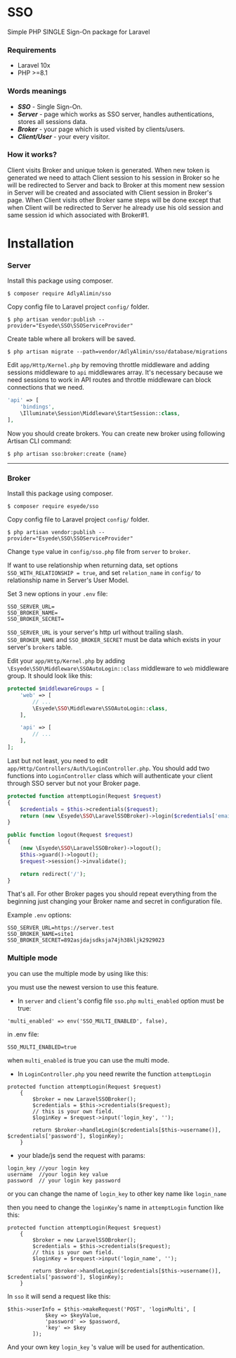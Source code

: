# SSO

Simple PHP SINGLE Sign-On package for Laravel


### Requirements
* Laravel 10x
* PHP >=8.1

### Words meanings
* ***SSO*** - Single Sign-On.
* ***Server*** - page which works as SSO server, handles authentications, stores all sessions data.
* ***Broker*** - your page which is used visited by clients/users.
* ***Client/User*** - your every visitor.

### How it works?
Client visits Broker and unique token is generated. When new token is generated we need to attach Client session to his session in Broker so he will be redirected to Server and back to Broker at this moment new session in Server will be created and associated with Client session in Broker's page. When Client visits other Broker same steps will be done except that when Client will be redirected to Server he already use his old session and same session id which associated with Broker#1.

# Installation
### Server

Install this package using composer.

```shell
$ composer require AdlyAlimin/sso
```


Copy config file to Laravel project `config/` folder.

```shell
$ php artisan vendor:publish --provider="Esyede\SSO\SSOServiceProvider"
```


Create table where all brokers will be saved.

```shell
$ php artisan migrate --path=vendor/AdlyAlimin/sso/database/migrations
```

Edit `app/Http/Kernel.php` by removing throttle middleware and adding sessions middleware to `api` middlewares array.
It's necessary because we need sessions to work in API routes and throttle middleware can block connections that we need.

```php
'api' => [
    'bindings',
    \Illuminate\Session\Middleware\StartSession::class,
],
```


Now you should create brokers.
You can create new broker using following Artisan CLI command:

```shell
$ php artisan sso:broker:create {name}
```

----------

### Broker
Install this package using composer.
```shell
$ composer require esyede/sso
```


Copy config file to Laravel project `config/` folder.

```shell
$ php artisan vendor:publish --provider="Esyede\SSO\SSOServiceProvider"
```


Change `type` value in `config/sso.php` file from `server` to `broker`.


If want to use relationship when returning data, set options `SSO_WITH_RELATIONSHIP = true`,
and set `relation_name` in `config/` to relationship name in Server's User Model.



Set 3 new options in your `.env` file:

```shell
SSO_SERVER_URL=
SSO_BROKER_NAME=
SSO_BROKER_SECRET=
```

`SSO_SERVER_URL` is your server's http url without trailing slash. `SSO_BROKER_NAME`
and `SSO_BROKER_SECRET` must be data which exists in your server's `brokers` table.



Edit your `app/Http/Kernel.php` by adding `\Esyede\SSO\Middleware\SSOAutoLogin::class` middleware
to `web` middleware group. It should look like this:

```php
protected $middlewareGroups = [
    'web' => [
        // ...
        \Esyede\SSO\Middleware\SSOAutoLogin::class,
    ],

    'api' => [
        // ...
    ],
];
```



Last but not least, you need to edit `app/Http/Controllers/Auth/LoginController.php`.
You should add two functions into `LoginController` class which will authenticate your client
through SSO server but not your Broker page.

```php
protected function attemptLogin(Request $request)
{
    $credentials = $this->credentials($request);
    return (new \Esyede\SSO\LaravelSSOBroker)->login($credentials['email'], $credentials['password']);
}

public function logout(Request $request)
{
    (new \Esyede\SSO\LaravelSSOBroker)->logout();
    $this->guard()->logout();
    $request->session()->invalidate();

    return redirect('/');
}
```


That's all. For other Broker pages you should repeat everything from the beginning
just changing your Broker name and secret in configuration file.


Example `.env` options:

```shell
SSO_SERVER_URL=https://server.test
SSO_BROKER_NAME=site1
SSO_BROKER_SECRET=892asjdajsdksja74jh38kljk2929023
```





### Multiple mode

you can use the multiple mode by using like this:

you must use the newest version to use this feature.

- In `server` and `client`'s config file `sso.php`  `multi_enabled` option must be true:

```
'multi_enabled' => env('SSO_MULTI_ENABLED', false),
```

in .env file:

```
SSO_MULTI_ENABLED=true
```

when `multi_enabled` is true you can use the multi mode.



- In `LoginController.php` you need rewrite the function `attemptLogin`

```
protected function attemptLogin(Request $request)
    {
        $broker = new LaravelSSOBroker();
        $credentials = $this->credentials($request);
		// this is your own field.
        $loginKey = $request->input('login_key', '');

        return $broker->handleLogin($credentials[$this->username()], $credentials['password'], $loginKey);
    }
```

- your blade/js send the request with params:

```
login_key //your login key
username  //your login key value
password  // your login key password
```

or you can change the name of `login_key` to other key name like  `login_name`

 then you need to change the `loginKey`'s name in `attemptLogin` function like this:

```
protected function attemptLogin(Request $request)
    {
        $broker = new LaravelSSOBroker();
        $credentials = $this->credentials($request);
		// this is your own field.
        $loginKey = $request->input('login_name', '');

        return $broker->handleLogin($credentials[$this->username()], $credentials['password'], $loginKey);
    }
```





In `sso` it will send a request like this:

```
$this->userInfo = $this->makeRequest('POST', 'loginMulti', [
            $key => $keyValue,
            'password' => $password,
            'key' => $key
        ]);
```

And your own key `login_key` 's value will be used for authentication.
